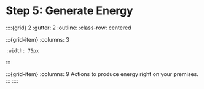 # Step 5: Generate Energy


::::{grid} 2
:gutter: 2
:outline: 
:class-row: centered

:::{grid-item}
:columns: 3

```{image} /images/step-icons/step_5.svg
:width: 75px
```
:::

:::{grid-item}
:columns: 9
Actions to produce energy right on your premises.
:::
::::